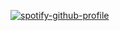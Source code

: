 [![spotify-github-profile](https://spotify-github-profile.vercel.app/api/view?uid=22cdngwrg3hhiky5zapuhooka&cover_image=true&theme=default)](https://spotify-github-profile.vercel.app/api/view?uid=22cdngwrg3hhiky5zapuhooka&redirect=true)
